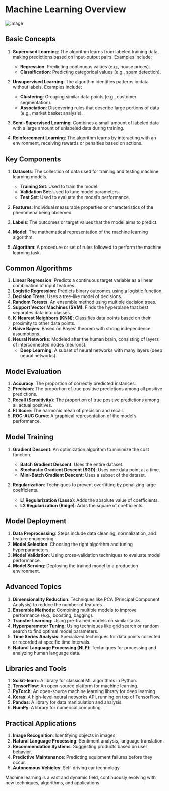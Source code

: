 # Machine Learning Overview
![image](https://github.com/princekumarg/Ml-Code/assets/86905668/24da3d11-c69d-45bf-b7b2-7581ff52ef13)


## Basic Concepts

1. **Supervised Learning**: The algorithm learns from labeled training data, making predictions based on input-output pairs. Examples include:
   - **Regression**: Predicting continuous values (e.g., house prices).
   - **Classification**: Predicting categorical values (e.g., spam detection).

2. **Unsupervised Learning**: The algorithm identifies patterns in data without labels. Examples include:
   - **Clustering**: Grouping similar data points (e.g., customer segmentation).
   - **Association**: Discovering rules that describe large portions of data (e.g., market basket analysis).

3. **Semi-Supervised Learning**: Combines a small amount of labeled data with a large amount of unlabeled data during training.

4. **Reinforcement Learning**: The algorithm learns by interacting with an environment, receiving rewards or penalties based on actions.

## Key Components

1. **Datasets**: The collection of data used for training and testing machine learning models.
   - **Training Set**: Used to train the model.
   - **Validation Set**: Used to tune model parameters.
   - **Test Set**: Used to evaluate the model’s performance.

2. **Features**: Individual measurable properties or characteristics of the phenomena being observed.

3. **Labels**: The outcomes or target values that the model aims to predict.

4. **Model**: The mathematical representation of the machine learning algorithm.

5. **Algorithm**: A procedure or set of rules followed to perform the machine learning task.

## Common Algorithms

1. **Linear Regression**: Predicts a continuous target variable as a linear combination of input features.
2. **Logistic Regression**: Predicts binary outcomes using a logistic function.
3. **Decision Trees**: Uses a tree-like model of decisions.
4. **Random Forests**: An ensemble method using multiple decision trees.
5. **Support Vector Machines (SVM)**: Finds the hyperplane that best separates data into classes.
6. **K-Nearest Neighbors (KNN)**: Classifies data points based on their proximity to other data points.
7. **Naive Bayes**: Based on Bayes' theorem with strong independence assumptions.
8. **Neural Networks**: Modeled after the human brain, consisting of layers of interconnected nodes (neurons).
   - **Deep Learning**: A subset of neural networks with many layers (deep neural networks).

## Model Evaluation

1. **Accuracy**: The proportion of correctly predicted instances.
2. **Precision**: The proportion of true positive predictions among all positive predictions.
3. **Recall (Sensitivity)**: The proportion of true positive predictions among all actual positives.
4. **F1 Score**: The harmonic mean of precision and recall.
5. **ROC-AUC Curve**: A graphical representation of the model’s performance.

## Model Training

1. **Gradient Descent**: An optimization algorithm to minimize the cost function.
   - **Batch Gradient Descent**: Uses the entire dataset.
   - **Stochastic Gradient Descent (SGD)**: Uses one data point at a time.
   - **Mini-Batch Gradient Descent**: Uses a subset of the dataset.

2. **Regularization**: Techniques to prevent overfitting by penalizing large coefficients.
   - **L1 Regularization (Lasso)**: Adds the absolute value of coefficients.
   - **L2 Regularization (Ridge)**: Adds the square of coefficients.

## Model Deployment

1. **Data Preprocessing**: Steps include data cleaning, normalization, and feature engineering.
2. **Model Selection**: Choosing the right algorithm and tuning hyperparameters.
3. **Model Validation**: Using cross-validation techniques to evaluate model performance.
4. **Model Serving**: Deploying the trained model to a production environment.

## Advanced Topics

1. **Dimensionality Reduction**: Techniques like PCA (Principal Component Analysis) to reduce the number of features.
2. **Ensemble Methods**: Combining multiple models to improve performance (e.g., boosting, bagging).
3. **Transfer Learning**: Using pre-trained models on similar tasks.
4. **Hyperparameter Tuning**: Using techniques like grid search or random search to find optimal model parameters.
5. **Time Series Analysis**: Specialized techniques for data points collected or recorded at specific time intervals.
6. **Natural Language Processing (NLP)**: Techniques for processing and analyzing human language data.

## Libraries and Tools

1. **Scikit-learn**: A library for classical ML algorithms in Python.
2. **TensorFlow**: An open-source platform for machine learning.
3. **PyTorch**: An open-source machine learning library for deep learning.
4. **Keras**: A high-level neural networks API, running on top of TensorFlow.
5. **Pandas**: A library for data manipulation and analysis.
6. **NumPy**: A library for numerical computing.

## Practical Applications

1. **Image Recognition**: Identifying objects in images.
2. **Natural Language Processing**: Sentiment analysis, language translation.
3. **Recommendation Systems**: Suggesting products based on user behavior.
4. **Predictive Maintenance**: Predicting equipment failures before they occur.
5. **Autonomous Vehicles**: Self-driving car technology.

Machine learning is a vast and dynamic field, continuously evolving with new techniques, algorithms, and applications.

 
 
